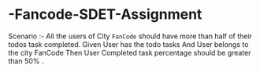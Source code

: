 # -Fancode-SDET-Assignment
Scenario :- All the users of City `FanCode` should have more than half of their todos task completed. Given User has the todo tasks  And User belongs to the city FanCode  Then User Completed task percentage should be greater than 50% .
